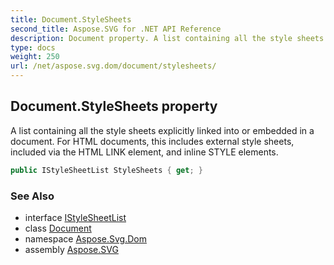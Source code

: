 ```yaml
---
title: Document.StyleSheets
second_title: Aspose.SVG for .NET API Reference
description: Document property. A list containing all the style sheets explicitly linked into or embedded in a document. For HTML documents this includes external style sheets included via the HTML LINK element and inline STYLE elements
type: docs
weight: 250
url: /net/aspose.svg.dom/document/stylesheets/
---
```

## Document.StyleSheets property

A list containing all the style sheets explicitly linked into or embedded in a document. For HTML documents, this includes external style sheets, included via the HTML LINK element, and inline STYLE elements.

```csharp
public IStyleSheetList StyleSheets { get; }
```

### See Also

* interface [IStyleSheetList](../../../aspose.svg.dom.css/istylesheetlist/)
* class [Document](../)
* namespace [Aspose.Svg.Dom](../../document/)
* assembly [Aspose.SVG](../../../)
